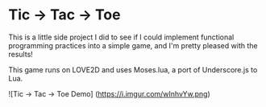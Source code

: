 # Tic -> Tac -> Toe

This is a little side project I did to see if I could implement functional programming practices into a simple game, and I'm pretty pleased with the results!

This game runs on LOVE2D and uses Moses.lua, a port of Underscore.js to Lua.

![Tic -> Tac -> Toe Demo]
(https://i.imgur.com/wInhvYw.png)
